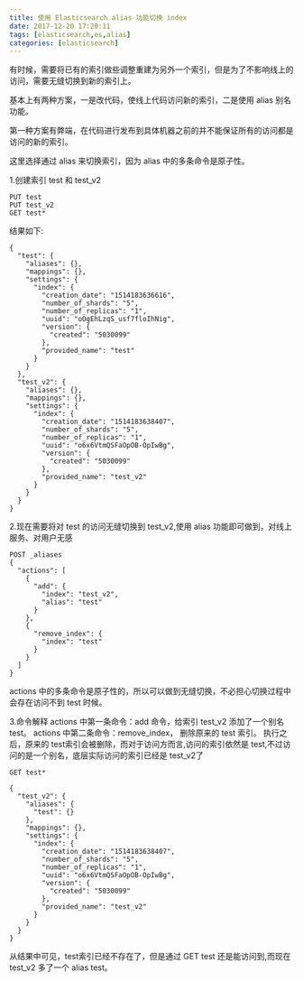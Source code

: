 ```yaml
---
title: 使用 Elasticsearch alias 功能切换 index
date: 2017-12-20 17:20:11
tags: [elasticsearch,es,alias]
categories: [elasticsearch]
---
```

有时候，需要将已有的索引做些调整重建为另外一个索引，但是为了不影响线上的访问，需要无缝切换到新的索引上。

基本上有两种方案，一是改代码，使线上代码访问新的索引，二是使用 alias 别名功能。

第一种方案有弊端，在代码进行发布到具体机器之前的并不能保证所有的访问都是访问的新的索引。

这里选择通过 alias 来切换索引，因为 alias 中的多条命令是原子性。

<!--more-->

1.创建索引 test 和 test_v2
```
PUT test
PUT test_v2
GET test*
```
结果如下:
```
{
  "test": {
    "aliases": {},
    "mappings": {},
    "settings": {
      "index": {
        "creation_date": "1514183636616",
        "number_of_shards": "5",
        "number_of_replicas": "1",
        "uuid": "oOgEhLzqS_usf7floIhNig",
        "version": {
          "created": "5030099"
        },
        "provided_name": "test"
      }
    }
  },
  "test_v2": {
    "aliases": {},
    "mappings": {},
    "settings": {
      "index": {
        "creation_date": "1514183638407",
        "number_of_shards": "5",
        "number_of_replicas": "1",
        "uuid": "o6x6VtmQSFaOpOB-OpIwBg",
        "version": {
          "created": "5030099"
        },
        "provided_name": "test_v2"
      }
    }
  }
}
```
2.现在需要将对 test 的访问无缝切换到 test_v2,使用 alias 功能即可做到，对线上服务、对用户无感
```
POST _aliases
{
  "actions": [
    {
      "add": {
        "index": "test_v2",
        "alias": "test"
      }
    },
    {
      "remove_index": {
        "index": "test"
      }
    }
  ]
}
```
actions 中的多条命令是原子性的，所以可以做到无缝切换，不必担心切换过程中会存在访问不到 test 时候。

3.命令解释
actions 中第一条命令：add 命令，给索引 test_v2 添加了一个别名 test。
actions 中第二条命令：remove_index， 删除原来的 test 索引。 
执行之后，原来的 test索引会被删除，而对于访问方而言,访问的索引依然是 test,不过访问的是一个别名，底层实际访问的索引已经是 test_v2了

```
GET test*

{
  "test_v2": {
    "aliases": {
      "test": {}
    },
    "mappings": {},
    "settings": {
      "index": {
        "creation_date": "1514183638407",
        "number_of_shards": "5",
        "number_of_replicas": "1",
        "uuid": "o6x6VtmQSFaOpOB-OpIwBg",
        "version": {
          "created": "5030099"
        },
        "provided_name": "test_v2"
      }
    }
  }
}
```
从结果中可见，test索引已经不存在了，但是通过 GET test 还是能访问到,而现在 test_v2 多了一个 alias test。

